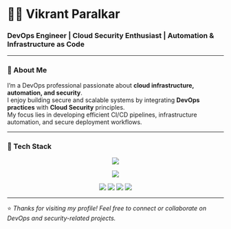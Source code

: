 # 👨‍💻 Vikrant Paralkar

### DevOps Engineer | Cloud Security Enthusiast | Automation & Infrastructure as Code

---

### 👋 About Me
I’m a DevOps professional passionate about **cloud infrastructure, automation, and security**.  
I enjoy building secure and scalable systems by integrating **DevOps practices** with **Cloud Security** principles.  
My focus lies in developing efficient CI/CD pipelines, infrastructure automation, and secure deployment workflows.

---

### 🧰 Tech Stack

<p align="center">
  <!-- DevOps Core -->
  <img src="https://skillicons.dev/icons?i=docker,kubernetes,ansible,terraform,jenkins,githubactions,gitlab,azure,aws,linux,bash,python" />
</p>

<p align="center">
  <!-- Monitoring, Security, Tools -->
  <img src="https://skillicons.dev/icons?i=prometheus,grafana,maven,git" />
</p>

<p align="center">
  <img src="https://img.shields.io/badge/Trivy-Image%20Scanner-blue?style=flat&logo=aqua&logoColor=white"/>
  <img src="https://img.shields.io/badge/SonarQube-Code%20Quality-brightgreen?style=flat&logo=sonarqube&logoColor=white"/>
  <img src="https://img.shields.io/badge/Nexus-Artifact%20Repo-yellow?style=flat&logo=sonatype&logoColor=black"/>
  <img src="https://img.shields.io/badge/ArgoCD-GitOps-orange?style=flat&logo=argo&logoColor=white"/>
</p>

---

⭐ *Thanks for visiting my profile! Feel free to connect or collaborate on DevOps and security-related projects.*

